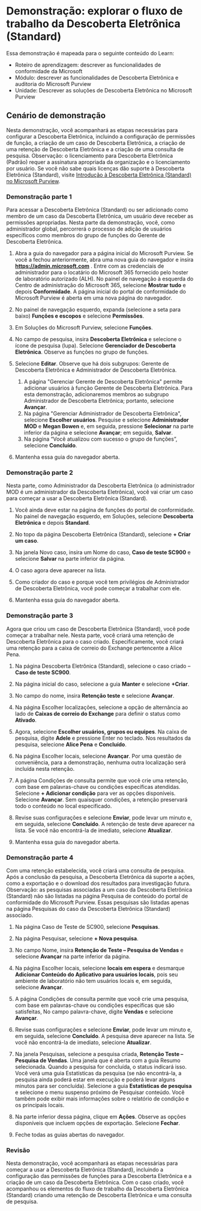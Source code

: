<!---
---
Demonstração: Título: "Explorar o fluxo de trabalho da Descoberta Eletrônica (Standard)" Roteiro de aprendizagem/módulo/unidade: "Roteiro de aprendizagem: descrever as funcionalidades de conformidade da Microsoft; Módulo 5: descrever as funcionalidades de Descoberta Eletrônica e auditoria do Microsoft Purview; Unidade 2: descrever as soluções de Descoberta Eletrônica no Microsoft 365"
---
--->

# Demonstração: explorar o fluxo de trabalho da Descoberta Eletrônica (Standard)

Essa demonstração é mapeada para o seguinte conteúdo do Learn:

- Roteiro de aprendizagem: descrever as funcionalidades de conformidade da Microsoft
- Módulo: descrever as funcionalidades de Descoberta Eletrônica e auditoria do Microsoft Purview
- Unidade: Descrever as soluções de Descoberta Eletrônica no Microsoft Purview

## Cenário de demonstração

Nesta demonstração, você acompanhará as etapas necessárias para configurar a Descoberta Eletrônica, incluindo a configuração de permissões de função, a criação de um caso de Descoberta Eletrônica, a criação de uma retenção de Descoberta Eletrônica e a criação de uma consulta de pesquisa.  Observação: o licenciamento para Descoberta Eletrônica (Padrão) requer a assinatura apropriada da organização e o licenciamento por usuário. Se você não sabe quais licenças dão suporte à Descoberta Eletrônica (Standard), visite [Introdução à Descoberta Eletrônica (Standard) no Microsoft Purview](https://docs.microsoft.com/microsoft-365/compliance/get-started-core-ediscovery?view=o365-worldwide).

### Demonstração parte 1

Para acessar a Descoberta Eletrônica (Standard) ou ser adicionado como membro de um caso da Descoberta Eletrônica, um usuário deve receber as permissões apropriadas. Nesta parte da demonstração, você, como administrador global, percorrerá o processo de adição de usuários específicos como membros do grupo de funções do Gerente de Descoberta Eletrônica.

1. Abra a guia do navegador para a página inicial do Microsoft Purview.  Se você a fechou anteriormente, abra uma nova guia do navegador e insira **https://admin.microsoft.com** . Entre com as credenciais de administrador para o locatário do Microsoft 365 fornecido pelo hoster de laboratório autorizado (ALH). No painel de navegação à esquerda do Centro de administração do Microsoft 365, selecione **Mostrar tudo** e depois **Conformidade**.  A página inicial do portal de conformidade do Microsoft Purview é aberta em uma nova página do navegador.  

1. No painel de navegação esquerdo, expanda (selecione a seta para baixo) **Funções e escopos** e selecione **Permissões**.

1. Em Soluções do Microsoft Purview, selecione **Funções**.

1. No campo de pesquisa, insira **Descoberta Eletrônica** e selecione o ícone de pesquisa (lupa).  Selecione **Gerenciador de Descoberta Eletrônica**.  Observe as funções no grupo de funções.

1. Selecione **Editar**.  Observe que há dois subgrupos: Gerente de Descoberta Eletrônica e Administrador de Descoberta Eletrônica.  
    1. A página "Gerenciar Gerente de Descoberta Eletrônica" permite adicionar usuários à função Gerente de Descoberta Eletrônica. Para esta demonstração, adicionaremos membros ao subgrupo Administrador de Descoberta Eletrônica; portanto, selecione **Avançar**.
    1. Na página "Gerenciar Administrador de Descoberta Eletrônica", selecione **Escolher usuários**. Pesquise e selecione **Administrador MOD** e **Megan Bowen** e, em seguida, pressione **Selecionar** na parte inferior da página e selecione **Avançar**; em seguida, **Salvar**.
    1. Na página “Você atualizou com sucesso o grupo de funções”, selecione **Concluído**.

1. Mantenha essa guia do navegador aberta.

### Demonstração parte 2

Nesta parte, como Administrador da Descoberta Eletrônica (o administrador MOD é um administrador da Descoberta Eletrônica), você vai criar um caso para começar a usar a Descoberta Eletrônica (Standard).

1. Você ainda deve estar na página de funções do portal de conformidade. No painel de navegação esquerdo, em Soluções, selecione **Descoberta Eletrônica** e depois **Standard**.

1. No topo da página Descoberta Eletrônica (Standard), selecione **+ Criar um caso**.

1. Na janela Novo caso, insira um Nome do caso, **Caso de teste SC900** e selecione **Salvar** na parte inferior da página.

1. O caso agora deve aparecer na lista.

1. Como criador do caso e porque você tem privilégios de Administrador de Descoberta Eletrônica, você pode começar a trabalhar com ele.  

1. Mantenha essa guia do navegador aberta.

### Demonstração parte 3

Agora que criou um caso de Descoberta Eletrônica (Standard), você pode começar a trabalhar nele.  Nesta parte, você criará uma retenção de Descoberta Eletrônica para o caso criado.  Especificamente, você criará uma retenção para a caixa de correio do Exchange pertencente a Alice Pena.

1. Na página Descoberta Eletrônica (Standard), selecione o caso criado – **Caso de teste SC900**.

1. Na página inicial do caso, selecione a guia **Manter** e selecione **+Criar**.

1. No campo do nome, insira **Retenção teste** e selecione **Avançar**.

1. Na página Escolher localizações, selecione a opção de alternância ao lado de **Caixas de correio do Exchange** para definir o status como **Ativado**.  

1. Agora, selecione **Escolher usuários, grupos ou equipes**.  Na caixa de pesquisa, digite **Adele** e pressione Enter no teclado. Nos resultados da pesquisa, selecione **Alice Pena** e **Concluído**.

1. Na página Escolher locais, selecione **Avançar**.  Por uma questão de conveniência, para a demonstração, nenhuma outra localização será incluída nesta retenção.

1. A página Condições de consulta permite que você crie uma retenção, com base em palavras-chave ou condições específicas atendidas. Selecione **+ Adicionar condição** para ver as opções disponíveis.  Selecione **Avançar**. Sem quaisquer condições, a retenção preservará todo o conteúdo no local especificado.

1. Revise suas configurações e selecione **Enviar**, pode levar um minuto e, em seguida, selecione **Concluído**.  A retenção de teste deve aparecer na lista.  Se você não encontrá-la de imediato, selecione **Atualizar**.

1. Mantenha essa guia do navegador aberta.

### Demonstração parte 4

Com uma retenção estabelecida, você criará uma consulta de pesquisa.  Após a conclusão da pesquisa, a Descoberta Eletrônica dá suporte a ações, como a exportação e o download dos resultados para investigação futura.   Observação: as pesquisas associadas a um caso da Descoberta Eletrônica (Standard) não são listadas na página Pesquisa de conteúdo do portal de conformidade do Microsoft Purview. Essas pesquisas são listadas apenas na página Pesquisas do caso da Descoberta Eletrônica (Standard) associado.

1. Na página Caso de Teste de SC900, selecione **Pesquisas**.

1. Na página Pesquisar, selecione **+ Nova pesquisa**.

1. No campo Nome, insira **Retenção de Teste – Pesquisa de Vendas** e selecione **Avançar** na parte inferior da página.

1. Na página Escolher locais, selecione **locais em espera** e desmarque **Adicionar Conteúdo do Aplicativo para usuários locais**, pois seu ambiente de laboratório não tem usuários locais e, em seguida, selecione **Avançar**.

1. A página Condições de consulta permite que você crie uma pesquisa, com base em palavras-chave ou condições específicas que são satisfeitas, No campo palavra-chave, digite **Vendas** e selecione **Avançar**.

1. Revise suas configurações e selecione **Enviar**, pode levar um minuto e, em seguida, selecione **Concluído**.  A pesquisa deve aparecer na lista.  Se você não encontrá-la de imediato, selecione **Atualizar**.

1. Na janela Pesquisas, selecione a pesquisa criada, **Retenção Teste – Pesquisa de Vendas**.  Uma janela que é aberta com a guia Resumo selecionada.  Quando a pesquisa for concluída, o status indicará isso.  Você verá uma guia Estatísticas da pesquisa (se não encontrá-la, a pesquisa ainda poderá estar em execução e poderá levar alguns minutos para ser concluída).  Selecione a guia **Estatísticas de pesquisa** e selecione o menu suspenso próximo de Pesquisar conteúdo.  Você também pode exibir mais informações sobre o relatório de condição e os principais locais.  

1. Na parte inferior dessa página, clique em **Ações**.  Observe as opções disponíveis que incluem opções de exportação. Selecione **Fechar**.

1. Feche todas as guias abertas do navegador.

### Revisão

Nesta demonstração, você acompanhará as etapas necessárias para começar a usar a Descoberta Eletrônica (Standard), incluindo a configuração das permissões de funções para a Descoberta Eletrônica e a criação de um caso da Descoberta Eletrônica.  Com o caso criado, você acompanhou os elementos do fluxo de trabalho da Descoberta Eletrônica (Standard) criando uma retenção de Descoberta Eletrônica e uma consulta de pesquisa.
